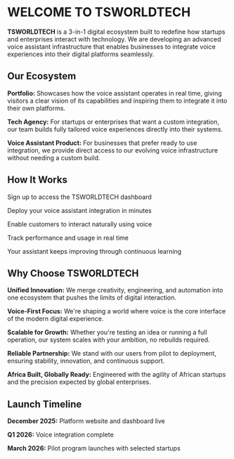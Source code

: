 # WELCOME TO TSWORLDTECH  

**TSWORLDTECH** is a 3-in-1 digital ecosystem built to redefine how startups and enterprises interact with technology. We are developing an advanced voice assistant infrastructure that enables businesses to integrate voice experiences into their digital platforms seamlessly.

## Our Ecosystem
 **Portfolio:**
Showcases how the voice assistant operates in real time, giving visitors a clear vision of its capabilities and inspiring them to integrate it into their own platforms.

**Tech Agency:** 
For startups or enterprises that want a custom integration, our team builds fully tailored voice experiences directly into their systems.

**Voice Assistant Product:** For businesses that prefer ready to use integration, we provide direct access to our evolving voice infrastructure without needing a custom build.

## How It Works
Sign up to access the TSWORLDTECH dashboard

Deploy your voice assistant integration in minutes

Enable customers to interact naturally using voice

Track performance and usage in real time

Your assistant keeps improving through continuous learning

## Why Choose TSWORLDTECH
**Unified Innovation:** We merge creativity, engineering, and automation into one ecosystem that pushes the limits of digital interaction.

**Voice-First Focus:** We're shaping a world where voice is the core interface of the modern digital experience.

**Scalable for Growth:** Whether you're testing an idea or running a full operation, our system scales with your ambition, no rebuilds required.

**Reliable Partnership:** We stand with our users from pilot to deployment, ensuring stability, innovation, and continuous support.

**Africa Built, Globally Ready:** Engineered with the agility of African startups and the precision expected by global enterprises.

## Launch Timeline
**December 2025:** Platform website and dashboard live

**Q1 2026:** Voice integration complete

**March 2026:** Pilot program launches with selected startups

<!--
**Tsworldtech/TsworldTech** is a ✨ _special_ ✨ repository because its `README.md` (this file) appears on your GitHub profile.

Here are some ideas to get you started:

- 🔭 I’m currently working on ...
- 🌱 I’m currently learning ...
- 👯 I’m looking to collaborate on ...
- 🤔 I’m looking for help with ...
- 💬 Ask me about ...
- 📫 How to reach me: ...
- 😄 Pronouns: ...
- ⚡ Fun fact: ...
-->
